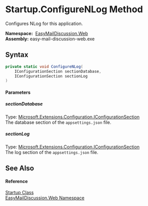 Startup.ConfigureNLog Method
============================
Configures NLog for this application.

  **Namespace:**  [EasyMailDiscussion.Web][1]  
  **Assembly:** easy-mail-discussion-web.exe

Syntax
------

```csharp
private static void ConfigureNLog(
	IConfigurationSection sectionDatabase,
	IConfigurationSection sectionLog
)
```

#### Parameters

##### *sectionDatabase*
Type: [Microsoft.Extensions.Configuration.IConfigurationSection][2]  
 The database section of the `appsettings.json` file.

##### *sectionLog*
Type: [Microsoft.Extensions.Configuration.IConfigurationSection][2]  
 The log section of the `appsettings.json` file.


See Also
--------

#### Reference
[Startup Class][3]  
[EasyMailDiscussion.Web Namespace][1]  

[1]: ../README.md
[2]: https://docs.microsoft.com/dotnet/api/microsoft.extensions.configuration.iconfigurationsection
[3]: README.md